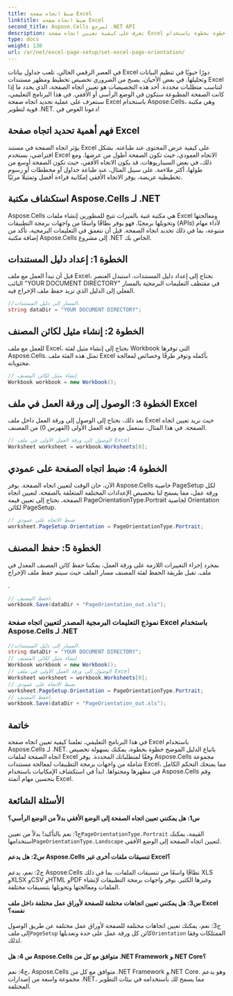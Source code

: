 ```yaml
---
title: ضبط اتجاه صفحة Excel
linktitle: ضبط اتجاه صفحة Excel
second_title: Aspose.Cells لمرجع .NET API
description: تعرف على كيفية تعيين اتجاه صفحة Excel خطوة بخطوة باستخدام Aspose.Cells لـ .NET. احصل على نتائج محسنة.
type: docs
weight: 130
url: /ar/net/excel-page-setup/set-excel-page-orientation/
---
```

في العصر الرقمي الحالي، تلعب جداول بيانات Excel دورًا حيويًا في تنظيم البيانات وتحليلها. في بعض الأحيان، يصبح من الضروري تخصيص تخطيط ومظهر مستندات Excel لتناسب متطلبات محددة. أحد هذه التخصيصات هو تعيين اتجاه الصفحة، الذي يحدد ما إذا كانت الصفحة المطبوعة ستكون في الوضع الرأسي أو الأفقي. في هذا البرنامج التعليمي، سنتعرف على عملية تحديد اتجاه صفحة Excel باستخدام Aspose.Cells، وهي مكتبة قوية لتطوير .NET. دعونا الغوص في!

## فهم أهمية تحديد اتجاه صفحة Excel

يؤثر اتجاه الصفحة في مستند Excel على كيفية عرض المحتوى عند طباعته. بشكل افتراضي، يستخدم Excel الاتجاه العمودي، حيث تكون الصفحة أطول من عرضها. ومع ذلك، في بعض السيناريوهات، قد يكون الاتجاه الأفقي، حيث تكون الصفحة أوسع من طولها، أكثر ملاءمة. على سبيل المثال، عند طباعة جداول أو مخططات أو رسوم تخطيطية عريضة، يوفر الاتجاه الأفقي إمكانية قراءة أفضل وتمثيلًا مرئيًا.

## استكشاف مكتبة Aspose.Cells لـ .NET

Aspose.Cells هي مكتبة غنية بالميزات تتيح للمطورين إنشاء ملفات Excel ومعالجتها وتحويلها برمجيًا. فهو يوفر نطاقًا واسعًا من واجهات برمجة التطبيقات (APIs) لأداء مهام متنوعة، بما في ذلك تحديد اتجاه الصفحة. قبل أن نتعمق في التعليمات البرمجية، تأكد من إضافة مكتبة Aspose.Cells إلى مشروع .NET الخاص بك.

## الخطوة 1: إعداد دليل المستندات

قبل أن نبدأ العمل مع ملف Excel، نحتاج إلى إعداد دليل المستندات. استبدل العنصر النائب "YOUR DOCUMENT DIRECTORY" في مقتطف التعليمات البرمجية بالمسار الفعلي إلى الدليل الذي تريد حفظ ملف الإخراج فيه.

```csharp
//المسار إلى دليل المستندات.
string dataDir = "YOUR DOCUMENT DIRECTORY";
```

## الخطوة 2: إنشاء مثيل لكائن المصنف

للعمل مع ملف Excel، نحتاج إلى إنشاء مثيل لفئة Workbook التي توفرها Aspose.Cells. تمثل هذه الفئة ملف Excel بأكمله وتوفر طرقًا وخصائص لمعالجة محتوياته.

```csharp
// إنشاء مثيل لكائن المصنف
Workbook workbook = new Workbook();
```

## الخطوة 3: الوصول إلى ورقة العمل في ملف Excel

بعد ذلك، نحتاج إلى الوصول إلى ورقة العمل داخل ملف Excel حيث نريد تعيين اتجاه الصفحة. في هذا المثال، سنعمل مع ورقة العمل الأولى (الفهرس 0) من المصنف.

```csharp
// الوصول إلى ورقة العمل الأولى في ملف Excel
Worksheet worksheet = workbook.Worksheets[0];
```

## الخطوة 4: ضبط اتجاه الصفحة على عمودي

الآن، حان الوقت لتعيين اتجاه الصفحة. يوفر Aspose.Cells خاصية PageSetup لكل ورقة عمل، مما يسمح لنا بتخصيص الإعدادات المختلفة المتعلقة بالصفحة. لتعيين اتجاه الصفحة، نحتاج إلى تعيين قيمة PageOrientationType.Portrait لخاصية Orientation لكائن PageSetup.

```csharp
// ضبط الاتجاه على عمودي
worksheet.PageSetup.Orientation = PageOrientationType.Portrait;
```

## الخطوة 5: حفظ المصنف

بمجرد إجراء التغييرات اللازمة على ورقة العمل، يمكننا حفظ كائن المصنف المعدل في ملف. تقبل طريقة الحفظ لفئة المصنف مسار الملف حيث سيتم حفظ ملف الإخراج

.

```csharp
// احفظ المصنف.
workbook.Save(dataDir + "PageOrientation_out.xls");
```

### نموذج التعليمات البرمجية المصدر لتعيين اتجاه صفحة Excel باستخدام Aspose.Cells لـ .NET 

```csharp
//المسار إلى دليل المستندات.
string dataDir = "YOUR DOCUMENT DIRECTORY";
// إنشاء مثيل لكائن المصنف
Workbook workbook = new Workbook();
// الوصول إلى ورقة العمل الأولى في ملف Excel
Worksheet worksheet = workbook.Worksheets[0];
// ضبط الاتجاه على عمودي
worksheet.PageSetup.Orientation = PageOrientationType.Portrait;
// احفظ المصنف.
workbook.Save(dataDir + "PageOrientation_out.xls");
```

## خاتمة

في هذا البرنامج التعليمي، تعلمنا كيفية تعيين اتجاه صفحة Excel باستخدام Aspose.Cells لـ .NET. باتباع الدليل الموضح خطوة بخطوة، يمكنك بسهولة تخصيص اتجاه الصفحة لملفات Excel وفقًا لمتطلباتك المحددة. يوفر Aspose.Cells مجموعة شاملة من واجهات برمجة التطبيقات لمعالجة مستندات Excel، مما يمنحك التحكم الكامل في مظهرها ومحتواها. ابدأ في استكشاف الإمكانيات باستخدام Aspose.Cells وقم بتحسين مهام أتمتة Excel.

## الأسئلة الشائعة

#### س1: هل يمكنني تعيين اتجاه الصفحة إلى الوضع الأفقي بدلاً من الوضع الرأسي؟

 ج1: نعم بالتأكيد! بدلاً من تعيين`PageOrientationType.Portrait` القيمة، يمكنك استخدامها`PageOrientationType.Landscape` لتعيين اتجاه الصفحة إلى الوضع الأفقي.

#### س2: هل يدعم Aspose.Cells تنسيقات ملفات أخرى غير Excel؟

ج2: نعم، يدعم Aspose.Cells نطاقًا واسعًا من تنسيقات الملفات، بما في ذلك XLS وXLSX وCSV وHTML وPDF وغيرها الكثير. يوفر واجهات برمجة التطبيقات لإنشاء الملفات ومعالجتها وتحويلها بتنسيقات مختلفة.

#### س3: هل يمكنني تعيين اتجاهات مختلفة للصفحة لأوراق عمل مختلفة داخل ملف Excel نفسه؟

 ج3: نعم، يمكنك تعيين اتجاهات مختلفة للصفحة لأوراق عمل مختلفة عن طريق الوصول إلى ملف`PageSetup` كائن كل ورقة عمل على حدة وتعديلها`Orientation` الممتلكات وفقا لذلك.

#### س 4: هل Aspose.Cells متوافق مع كل من .NET Framework و.NET Core؟

ج4: نعم، Aspose.Cells متوافق مع كل من .NET Framework و.NET Core. وهو يدعم مجموعة واسعة من إصدارات .NET، مما يسمح لك باستخدامه في بيئات التطوير المختلفة.
